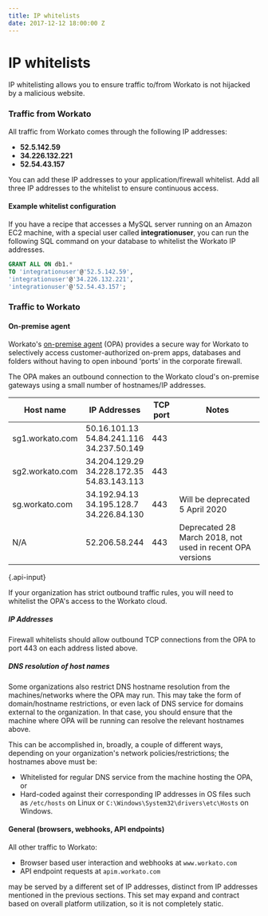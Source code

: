 ```yaml
---
title: IP whitelists
date: 2017-12-12 18:00:00 Z
---
```


# IP whitelists
IP whitelisting allows you to ensure traffic to/from Workato is not hijacked by a malicious website.

### Traffic from Workato
All traffic from Workato comes through the following IP addresses:

- **52.5.142.59**
- **34.226.132.221**
- **52.54.43.157**

You can add these IP addresses to your application/firewall whitelist. Add all three IP addresses to the whitelist to ensure continuous access.

#### Example whitelist configuration
If you have a recipe that accesses a MySQL server running on an Amazon EC2 machine, with a special user called **integrationuser**, you can run the following SQL command on your database to whitelist the Workato IP addresses.

```sql
GRANT ALL ON db1.*
TO 'integrationuser'@'52.5.142.59',
'integrationuser'@'34.226.132.221',
'integrationuser'@'52.54.43.157';
```

### Traffic to Workato

#### On-premise agent
Workato's [on-premise agent](/on-prem.md) (OPA) provides a secure way for Workato to selectively access customer-authorized on-prem apps, databases and folders without having to open inbound ‘ports’ in the corporate firewall.

The OPA makes an outbound connection to the Workato cloud's on-premise gateways using a small number of hostnames/IP addresses.

| Host name | IP Addresses | TCP port | Notes
| ------------- | ------------- |-- | -- |
| sg1.workato.com | 50.16.101.13<br>54.84.241.116<br>34.237.50.149 | 443 | |
| sg2.workato.com | 34.204.129.29<br>34.228.172.35<br>54.83.143.113 | 443 | |
| sg.workato.com |34.192.94.13<br>34.195.128.7<br>34.226.84.130<br>| 443 | Will be deprecated 5 April 2020 |
| N/A | 52.206.58.244 | 443 | Deprecated 28 March 2018, not used in recent OPA versions |

{.api-input}

If your organization has strict outbound traffic rules, you will need to whitelist the OPA's access to the Workato cloud.

##### IP Addresses

Firewall whitelists should allow outbound TCP connections from the OPA to port 443 on each address listed above.

##### DNS resolution of host names

Some organizations also restrict DNS hostname resolution from the machines/networks where the OPA may run. This may take the form of domain/hostname restrictions, or even lack of DNS service for domains external to the organization. In that case, you should ensure that the machine where OPA will be running can resolve the relevant hostnames above.

This can be accomplished in, broadly, a couple of different ways, depending on your organization's network policies/restrictions; the hostnames above must be:

- Whitelisted for regular DNS service from the machine hosting the OPA, or
- Hard-coded against their corresponding IP addresses in OS files such as `/etc/hosts` on Linux or `C:\Windows\System32\drivers\etc\Hosts` on Windows.

#### General (browsers, webhooks, API endpoints)
All other traffic to Workato:

- Browser based user interaction and webhooks at `www.workato.com`
- API endpoint requests at `apim.workato.com`

may be served by a different set of IP addresses, distinct from IP addresses mentioned in the previous sections. This set may expand and contract based on overall platform utilization, so it is not completely static.
